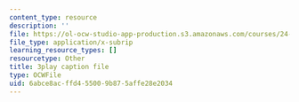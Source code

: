 ```yaml
---
content_type: resource
description: ''
file: https://ol-ocw-studio-app-production.s3.amazonaws.com/courses/24-908-creole-language-and-caribbean-identities-spring-2017/6abce8acffd455009b875affe28e2034_g0KqIIEjXiM.vtt
file_type: application/x-subrip
learning_resource_types: []
resourcetype: Other
title: 3play caption file
type: OCWFile
uid: 6abce8ac-ffd4-5500-9b87-5affe28e2034
---
```


